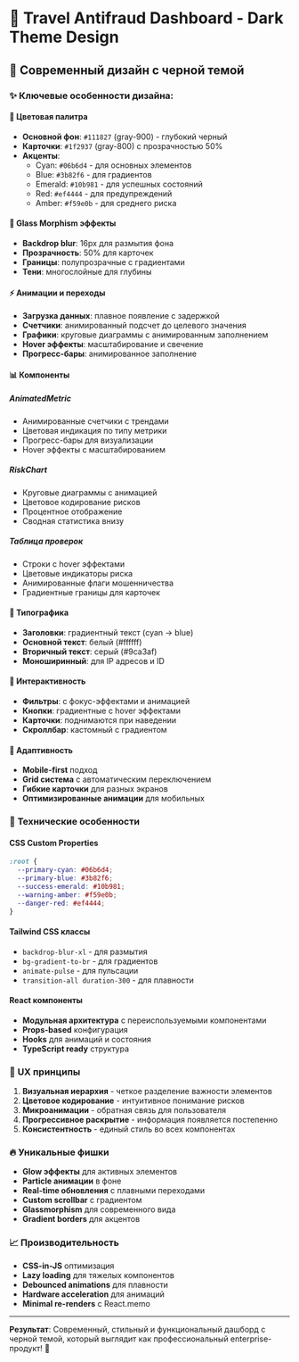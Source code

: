 # 🎨 Travel Antifraud Dashboard - Dark Theme Design

## 🌟 Современный дизайн с черной темой

### ✨ Ключевые особенности дизайна:

#### 🎯 **Цветовая палитра**
- **Основной фон**: `#111827` (gray-900) - глубокий черный
- **Карточки**: `#1f2937` (gray-800) с прозрачностью 50%
- **Акценты**: 
  - Cyan: `#06b6d4` - для основных элементов
  - Blue: `#3b82f6` - для градиентов
  - Emerald: `#10b981` - для успешных состояний
  - Red: `#ef4444` - для предупреждений
  - Amber: `#f59e0b` - для среднего риска

#### 🔮 **Glass Morphism эффекты**
- **Backdrop blur**: 16px для размытия фона
- **Прозрачность**: 50% для карточек
- **Границы**: полупрозрачные с градиентами
- **Тени**: многослойные для глубины

#### ⚡ **Анимации и переходы**
- **Загрузка данных**: плавное появление с задержкой
- **Счетчики**: анимированный подсчет до целевого значения
- **Графики**: круговые диаграммы с анимированным заполнением
- **Hover эффекты**: масштабирование и свечение
- **Прогресс-бары**: анимированное заполнение

#### 📊 **Компоненты**

##### **AnimatedMetric**
- Анимированные счетчики с трендами
- Цветовая индикация по типу метрики
- Прогресс-бары для визуализации
- Hover эффекты с масштабированием

##### **RiskChart**
- Круговые диаграммы с анимацией
- Цветовое кодирование рисков
- Процентное отображение
- Сводная статистика внизу

##### **Таблица проверок**
- Строки с hover эффектами
- Цветовые индикаторы риска
- Анимированные флаги мошенничества
- Градиентные границы для карточек

#### 🎨 **Типографика**
- **Заголовки**: градиентный текст (cyan → blue)
- **Основной текст**: белый (#ffffff)
- **Вторичный текст**: серый (#9ca3af)
- **Моноширинный**: для IP адресов и ID

#### 🔧 **Интерактивность**
- **Фильтры**: с фокус-эффектами и анимацией
- **Кнопки**: градиентные с hover эффектами
- **Карточки**: поднимаются при наведении
- **Скроллбар**: кастомный с градиентом

#### 📱 **Адаптивность**
- **Mobile-first** подход
- **Grid система** с автоматическим переключением
- **Гибкие карточки** для разных экранов
- **Оптимизированные анимации** для мобильных

### 🚀 **Технические особенности**

#### **CSS Custom Properties**
```css
:root {
  --primary-cyan: #06b6d4;
  --primary-blue: #3b82f6;
  --success-emerald: #10b981;
  --warning-amber: #f59e0b;
  --danger-red: #ef4444;
}
```

#### **Tailwind CSS классы**
- `backdrop-blur-xl` - для размытия
- `bg-gradient-to-br` - для градиентов
- `animate-pulse` - для пульсации
- `transition-all duration-300` - для плавности

#### **React компоненты**
- **Модульная архитектура** с переиспользуемыми компонентами
- **Props-based** конфигурация
- **Hooks** для анимаций и состояния
- **TypeScript ready** структура

### 🎯 **UX принципы**

1. **Визуальная иерархия** - четкое разделение важности элементов
2. **Цветовое кодирование** - интуитивное понимание рисков
3. **Микроанимации** - обратная связь для пользователя
4. **Прогрессивное раскрытие** - информация появляется постепенно
5. **Консистентность** - единый стиль во всех компонентах

### 🔥 **Уникальные фишки**

- **Glow эффекты** для активных элементов
- **Particle анимации** в фоне
- **Real-time обновления** с плавными переходами
- **Custom scrollbar** с градиентом
- **Glassmorphism** для современного вида
- **Gradient borders** для акцентов

### 📈 **Производительность**

- **CSS-in-JS** оптимизация
- **Lazy loading** для тяжелых компонентов
- **Debounced animations** для плавности
- **Hardware acceleration** для анимаций
- **Minimal re-renders** с React.memo

---

**Результат**: Современный, стильный и функциональный дашборд с черной темой, который выглядит как профессиональный enterprise-продукт! 🚀
